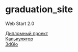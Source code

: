 # graduation_site
Web Start 2.0

[Дипломный проект](https://viperpredator1992.github.io/graduation/)<br>
[Калькулятор](https://viperpredator1992.github.io/calc/)<br>
[3dGlo](https://viperpredator1992.github.io/3dGlo/)<br>
